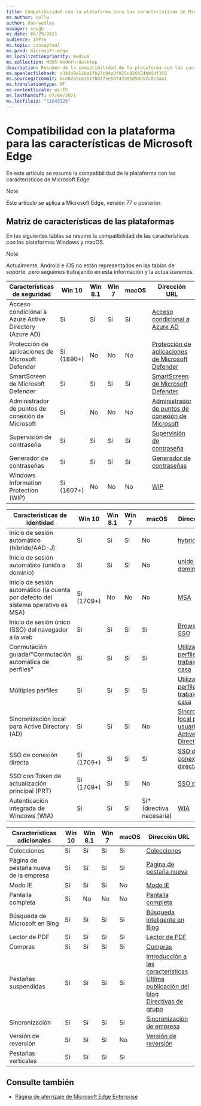 ```yaml
---
title: Compatibilidad con la plataforma para las características de Microsoft Edge
ms.author: collw
author: dan-wesley
manager: srugh
ms.date: 06/29/2021
audience: ITPro
ms.topic: conceptual
ms.prod: microsoft-edge
ms.localizationpriority: medium
ms.collection: M365-modern-desktop
description: Resumen de la compatibilidad de la plataforma con las características de Microsoft Edge
ms.openlocfilehash: c34249e126a1fb27c84a2f025c826654bb9df358
ms.sourcegitcommit: bce02a5ce2617bb37ee5d743365d50b5fc8e4aa1
ms.translationtype: MT
ms.contentlocale: es-ES
ms.lasthandoff: 07/09/2021
ms.locfileid: "11643126"
---
```

# <a name="platform-support-for-microsoft-edge-features"></a>Compatibilidad con la plataforma para las características de Microsoft Edge

En este artículo se resume la compatibilidad de la plataforma con las características de Microsoft Edge.

> [!NOTE]
> Este artículo se aplica a Microsoft Edge, versión 77 o posterior.

## <a name="feature-matrix-for-platforms"></a>Matriz de características de las plataformas

En las siguientes tablas se resume la compatibilidad de las características con las plataformas Windows y macOS.

> [!NOTE]
> Actualmente, Android e iOS no están representados en las tablas de soporte, pero seguimos trabajando en esta información y la actualizaremos.

| Características de seguridad |Win 10|Win 8.1|Win 7|macOS|Dirección URL|
|--------|-------|--------|-----|-------|---|
|Acceso condicional a Azure Active Directory (Azure AD)|Sí|Sí|Sí|Sí|[Acceso condicional a Azure AD](/deployedge/ms-edge-security-conditional-access#accessing-conditional-access-protected-resources-in-microsoft-edge)|
|Protección de aplicaciones de Microsoft Defender|Sí (1890+)|No|No|No|[Protección de aplicaciones de Microsoft Defender](/deployedge/microsoft-edge-security-windows-defender-application-guard) |
|SmartScreen de Microsoft Defender|Sí|Sí|Sí|Sí|[SmartScreen de Microsoft Defender](/deployedge/microsoft-edge-security-smartscreen) |
|Administrador de puntos de conexión de Microsoft|Sí|No|No|No|[Administrador de puntos de conexión de Microsoft](/deployedge/microsoft-edge-security-dlp#microsoft-endpoint-data-loss-prevention-endpoint-dlp)|
|Supervisión de contraseña|Sí|Sí|Sí|Sí|[Supervisión de contraseña](https://blogs.windows.com/msedgedev/2021/01/21/edge-88-privacy/)|
|Generador de contraseñas|Sí|Sí|Sí|Sí|[Generador de contraseñas](https://blogs.windows.com/msedgedev/2021/01/21/edge-88-privacy/)|
|Windows Information Protection (WIP)|Sí (1607+)|No|No|No|[WIP](/deployedge/microsoft-edge-security-windows-information-protection#system-requirements)|

|Características de identidad| Win 10 | Win 8.1 | Win 7 | macOS | Dirección URL |
|--|--|--|--|--|--|
|Inicio de sesión automático (híbrido/AAD-J)|Sí|Sí|Sí|No|[hybrid/AAD-J](/deployedge/microsoft-edge-security-identity#automatic-sign-in)|
|Inicio de sesión automático (unido a dominio)|Sí|Sí|Sí|No|[unido a dominio](/deployedge/microsoft-edge-security-identity#automatic-sign-in)|
|Inicio de sesión automático (la cuenta por defecto del sistema operativo es MSA)|Sí (1709+)|No|No|No|[MSA](/deployedge/microsoft-edge-security-identity#automatic-sign-in)|
|Inicio de sesión único (SSO) del navegador a la web|Sí|Sí|Sí|Sí|[Browser-Web SSO](https://www.microsoft.com/microsoft-365/roadmap?featureid=66332)|
|Conmutación guiada/"Conmutación automática de perfiles"|Sí|Sí|Sí|Sí|[Utilizar varios perfiles en el trabajo y en casa](https://blogs.windows.com/msedgedev/2020/04/30/automatic-profile-switching/) |
|Múltiples perfiles|Sí|Sí|Sí|Sí|[Utilizar varios perfiles en el trabajo y en casa](https://blogs.windows.com/msedgedev/2020/04/30/automatic-profile-switching/) |
|Sincronización local para Active Directory (AD)|Sí|Sí|Sí|No|[Sincronización local para usuarios de Active Directory (AD)](/deployedge/microsoft-edge-on-premises-sync) |
|SSO de conexión directa|Sí (1709+)|Sí|Sí|Sí|[SSO de conexión directa](/deployedge/microsoft-edge-security-identity#seamless-sso)|
|SSO con Token de actualización principal (PRT)|Sí (1709+)|Sí|Sí|No|[SSO con PRT](/deployedge/microsoft-edge-security-identity#sso-with-primary-refresh-token-prt)|
|Autenticación integrada de Windows (WIA)|Sí|Sí|Sí|Sí* (directiva necesaria)|[WIA](/deployedge/microsoft-edge-security-identity#windows-integrated-authentication-wia)|

|Características adicionales|Win 10|Win 8.1|Win 7|macOS|Dirección URL|
|--------|-------|--------|-----|-------|---|
|Colecciones|Sí|Sí|Sí|Sí|[Colecciones](https://blogs.windows.com/msedgedev/2019/12/09/improvements-collections-sync-microsoft-edge/) |
|Página de pestaña nueva de la empresa|Sí|Sí|Sí|Sí|[Página de pestaña nueva](https://blogs.windows.com/msedgedev/2020/10/29/enterprise-new-tab-page-my-feed/) |
|Modo IE|Sí|Sí|Sí|No|[Modo IE](/deployedge/edge-ie-mode#prerequisites)|
|Pantalla completa|Sí|No|No|No|[Pantalla completa](/deployedge/microsoft-edge-configure-kiosk-mode)|
|Búsqueda de Microsoft en Bing|Sí|Sí|Sí|Sí|[Búsqueda inteligente en Bing](https://www.microsoft.com/edge/business/intelligent-search-with-bing) |
|Lector de PDF|Sí|Sí|Sí|Sí|[Lector de PDF](/deployedge/microsoft-edge-pdf) |
|Compras|Sí|Sí|Sí|Sí|[Compras](https://techcommunity.microsoft.com/t5/articles/introducing-shopping-with-microsoft-edge/m-p/1870080) |
|Pestañas suspendidas|Sí|Sí|Sí|Sí|[Introducción a las características](/deployedge/microsoft-edge-relnote-stable-channel)<br>[Última publicación del blog](https://blogs.windows.com/msedgedev/2021/03/04/edge-89-performance/)<br>[Directivas de grupo](/deployedge/microsoft-edge-policies#sleeping-tabs-settings)|
|Sincronización|Sí|Sí|Sí|Sí| [Sincronización de empresa](/deployedge/microsoft-edge-enterprise-sync) |
|Versión de reversión|Sí|Sí|Sí|No|[Versión de reversión](/deployedge/edge-learnmore-rollback) |
|Pestañas verticales|Sí|Sí|Sí|Sí| |

## <a name="see-also"></a>Consulte también

- [Página de aterrizaje de Microsoft Edge Enterprise](https://aka.ms/EdgeEnterprise)